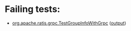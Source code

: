 # Failing tests: 

 * [org.apache.ratis.grpc.TestGroupInfoWithGrpc](ratis-test/org.apache.ratis.grpc.TestGroupInfoWithGrpc.txt) ([output](ratis-test/org.apache.ratis.grpc.TestGroupInfoWithGrpc-output.txt))
